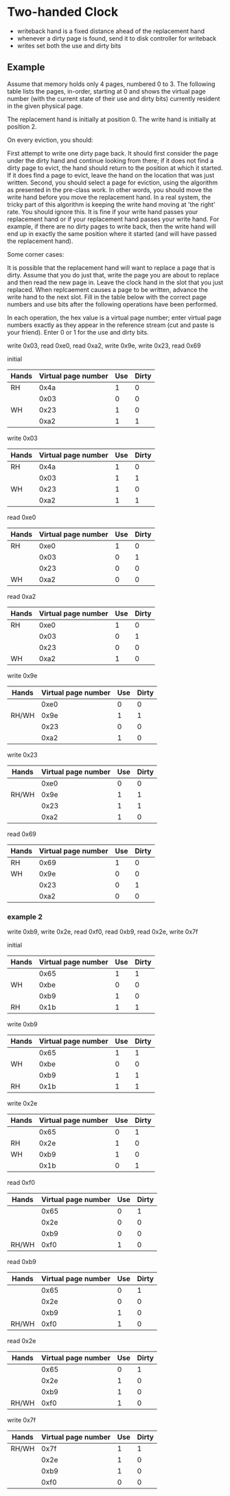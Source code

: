# Two-handed Clock
- writeback hand is a fixed distance ahead of the replacement hand
- whenever a dirty page is found, send it to disk controller for writeback
- writes set both the use and dirty bits

## Example
Assume that memory holds only 4 pages, numbered 0 to 3. The following table lists the pages, in-order, starting at 0 and shows the virtual page number (with the current state of their use and dirty bits) currently resident in the given physical page.

The replacement hand is initially at position 0. The write hand is initially at position 2.

On every eviction, you should:

First attempt to write one dirty page back. It should first consider the page under the dirty hand and continue looking from there; if it does not find a dirty page to evict, the hand should return to the position at which it started. If it does find a page to evict, leave the hand on the location that was just written.
Second, you should select a page for eviction, using the algorithm as presented in the pre-class work.
In other words, you should move the write hand before you move the replacement hand.
In a real system, the tricky part of this algorithm is keeping the write hand moving at 'the right' rate. You should ignore this. It is fine if your write hand passes your replacement hand or if your replacement hand passes your write hand. For example, if there are no dirty pages to write back, then the write hand will end up in exactly the same position where it started (and will have passed the replacement hand).

Some corner cases:

It is possible that the replacement hand will want to replace a page that is dirty. Assume that you do just that, write the page you are about to replace and then read the new page in. Leave the clock hand in the slot that you just replaced.
When replcaement causes a page to be written, advance the write hand to the next slot.
Fill in the table below with the correct page numbers and use bits after the following operations have been performed.

In each operation, the hex value is a virtual page number; enter virtual page numbers exactly as they appear in the reference stream (cut and paste is your friend). Enter 0 or 1 for the use and dirty bits.

write 0x03, read 0xe0, read 0xa2, write 0x9e, write 0x23, read 0x69

initial

| Hands | Virtual page number | Use | Dirty |
| ----- | ------------------- | --- | ----- |
| RH    | 0x4a                | 1   | 0     |
|       | 0x03                | 0   | 0     |
| WH    | 0x23                | 1   | 0     |
|       | 0xa2                | 1   | 1     |

write 0x03

| Hands | Virtual page number | Use | Dirty |
| ----- | ------------------- | --- | ----- |
| RH    | 0x4a                | 1   | 0     |
|       | 0x03                | 1   | 1     |
| WH    | 0x23                | 1   | 0     |
|       | 0xa2                | 1   | 1     |

read 0xe0

| Hands | Virtual page number | Use | Dirty |
| ----- | ------------------- | --- | ----- |
| RH    | 0xe0                | 1   | 0     |
|       | 0x03                | 0   | 1     |
|       | 0x23                | 0   | 0     |
| WH    | 0xa2                | 0   | 0     |

read 0xa2

| Hands | Virtual page number | Use | Dirty |
| ----- | ------------------- | --- | ----- |
| RH    | 0xe0                | 1   | 0     |
|       | 0x03                | 0   | 1     |
|       | 0x23                | 0   | 0     |
| WH    | 0xa2                | 1   | 0     |

write 0x9e

| Hands | Virtual page number | Use | Dirty |
| ----- | ------------------- | --- | ----- |
|       | 0xe0                | 0   | 0     |
| RH/WH | 0x9e                | 1   | 1     |
|       | 0x23                | 0   | 0     |
|       | 0xa2                | 1   | 0     |

write 0x23

| Hands | Virtual page number | Use | Dirty |
| ----- | ------------------- | --- | ----- |
|       | 0xe0                | 0   | 0     |
| RH/WH | 0x9e                | 1   | 1     |
|     | 0x23                | 1   | 1     |
|       | 0xa2                | 1   | 0     |

read 0x69

| Hands | Virtual page number | Use | Dirty |
| ----- | ------------------- | --- | ----- |
| RH    | 0x69                | 1   | 0     |
| WH    | 0x9e                | 0   | 0     |
|       | 0x23                | 0   | 1     |
|       | 0xa2                | 0   | 0     |

### example 2
write 0xb9, write 0x2e, read 0xf0, read 0xb9, read 0x2e, write 0x7f

initial

| Hands | Virtual page number | Use | Dirty |
| ----- | ------------------- | --- | ----- |
|       | 0x65                | 1   | 1     |
| WH    | 0xbe                | 0   | 0     |
|       | 0xb9                | 1   | 0     |
| RH    | 0x1b                | 1   | 1     |

write 0xb9

| Hands | Virtual page number | Use | Dirty |
| ----- | ------------------- | --- | ----- |
|       | 0x65                | 1   | 1     |
| WH    | 0xbe                | 0   | 0     |
|       | 0xb9                | 1   | 1     |
| RH    | 0x1b                | 1   | 1     |

write 0x2e

| Hands | Virtual page number | Use | Dirty |
| ----- | ------------------- | --- | ----- |
|       | 0x65                | 0   | 1     |
| RH    | 0x2e                | 1   | 0     |
| WH    | 0xb9                | 1   | 0     |
|       | 0x1b                | 0   | 1     |

read 0xf0

| Hands | Virtual page number | Use | Dirty |
| ----- | ------------------- | --- | ----- |
|       | 0x65                | 0   | 1     |
|       | 0x2e                | 0   | 0     |
|       | 0xb9                | 0   | 0     |
| RH/WH | 0xf0                | 1   | 0     |

read 0xb9

| Hands | Virtual page number | Use | Dirty |
| ----- | ------------------- | --- | ----- |
|       | 0x65                | 0   | 1     |
|       | 0x2e                | 0   | 0     |
|       | 0xb9                | 1   | 0     |
| RH/WH | 0xf0                | 1   | 0     |

read 0x2e

| Hands | Virtual page number | Use | Dirty |
| ----- | ------------------- | --- | ----- |
|       | 0x65                | 0   | 1     |
|       | 0x2e                | 1   | 0     |
|       | 0xb9                | 1   | 0     |
| RH/WH | 0xf0                | 1   | 0     |

write 0x7f

| Hands | Virtual page number | Use | Dirty |
| ----- | ------------------- | --- | ----- |
| RH/WH | 0x7f                | 1   | 1     |
|       | 0x2e                | 1   | 0     |
|       | 0xb9                | 1   | 0     |
|       | 0xf0                | 0   | 0     |
